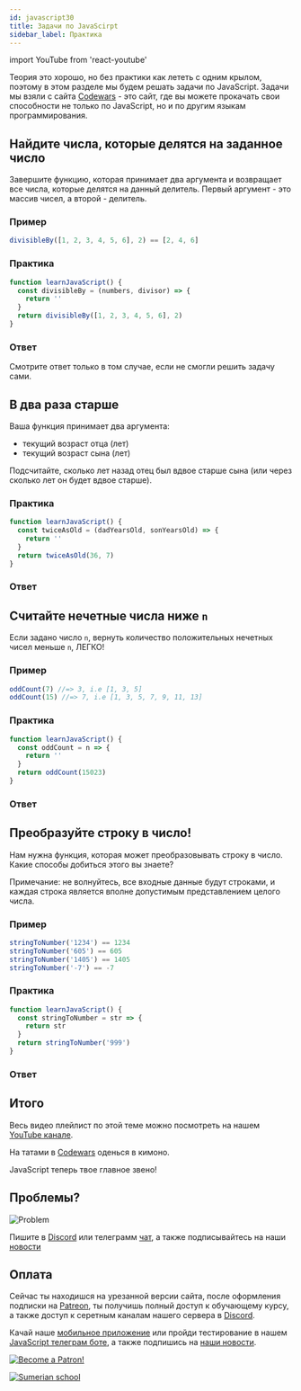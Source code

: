 ```yaml
---
id: javascript30
title: Задачи по JavaScirpt
sidebar_label: Практика
---
```


import YouTube from 'react-youtube'

Теория это хорошо, но без практики как лететь с одним крылом, поэтому в этом разделе мы будем решать задачи по JavaScript. Задачи мы взяли с сайта [Codewars](https://www.codewars.com/r/e67HyQ) - это сайт, где вы можете прокачать свои способности не только по JavaScript, но и по другим языкам программирования.

## Найдите числа, которые делятся на заданное число

Завершите функцию, которая принимает два аргумента и возвращает все числа, которые делятся на данный делитель. Первый аргумент - это массив чисел, а второй - делитель.

### Пример

```jsx
divisibleBy([1, 2, 3, 4, 5, 6], 2) == [2, 4, 6]
```

### Практика

```jsx live
function learnJavaScript() {
  const divisibleBy = (numbers, divisor) => {
    return ''
  }
  return divisibleBy([1, 2, 3, 4, 5, 6], 2)
}
```

### Ответ

Смотрите ответ только в том случае, если не смогли решить задачу сами.

<YouTube videoId="eFtGZcUyZoc" />

## В два раза старше

Ваша функция принимает два аргумента:

- текущий возраст отца (лет)
- текущий возраст сына (лет)

Подсчитайте, сколько лет назад отец был вдвое старше сына (или через сколько лет он будет вдвое старше).

### Практика

```jsx live
function learnJavaScript() {
  const twiceAsOld = (dadYearsOld, sonYearsOld) => {
    return ''
  }
  return twiceAsOld(36, 7)
}
```

### Ответ

<YouTube videoId="uAeHGNYvSKU" />

## Считайте нечетные числа ниже `n`

Если задано число `n`, вернуть количество положительных нечетных чисел меньше `n`, ЛЕГКО!

### Пример

```jsx
oddCount(7) //=> 3, i.e [1, 3, 5]
oddCount(15) //=> 7, i.e [1, 3, 5, 7, 9, 11, 13]
```

### Практика

```jsx live
function learnJavaScript() {
  const oddCount = n => {
    return ''
  }
  return oddCount(15023)
}
```

### Ответ

<YouTube videoId="E1W-EQY_RLw" />

## Преобразуйте строку в число!

Нам нужна функция, которая может преобразовывать строку в число. Какие способы добиться этого вы знаете?

Примечание: не волнуйтесь, все входные данные будут строками, и каждая строка является вполне допустимым представлением целого числа.

### Пример

```jsx
stringToNumber('1234') == 1234
stringToNumber('605') == 605
stringToNumber('1405') == 1405
stringToNumber('-7') == -7
```

### Практика

```jsx live
function learnJavaScript() {
  const stringToNumber = str => {
    return str
  }
  return stringToNumber('999')
}
```

### Ответ

<YouTube videoId="zSr7bA2BnI4" />

## Итого

Весь видео плейлист по этой теме можно посмотреть на нашем [YouTube канале](https://www.youtube.com/playlist?list=PLth6QPteH5guJiD0Ifa7_byNUW3GYdvNR).

На татами в [Codewars](https://www.codewars.com/r/e67HyQ) оденься в кимоно.

JavaScript теперь твое главное звено!

<YouTube videoId="GAbsjQF9i0c" />


## Проблемы?

![Problem](https://media.giphy.com/media/xTiTnGeUsWOEwsGoG4/giphy.gif)

Пишите в [Discord](https://discord.gg/6GDAfXn) или телеграмм [чат](https://t.me/jscampapp), а также подписывайтесь на наши [новости](https://t.me/javascriptapp)

 

## Оплата

Сейчас ты находишся на урезанной версии сайта, после оформления подписки на [Patreon](https://www.patreon.com/javascriptcamp), ты получишь полный доступ к обучающему курсу, а также доступ к серетным каналам нашего сервера в [Discord](https://discord.gg/6GDAfXn).  

Качай наше [мобильное приложение](http://onelink.to/njhc95) или пройди тестирование в нашем [JavaScript телеграм боте](https://t.me/javascriptcamp_bot), а также подпишись на [наши новости](https://t.me/javascriptapp).

[![Become a Patron!](/img/logo/patreon.jpg)](https://www.patreon.com/bePatron?u=31769291)


[![Sumerian school](/img/app.jpg)](http://onelink.to/njhc95)

 

